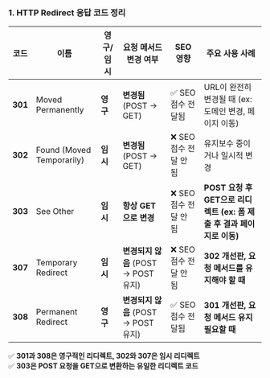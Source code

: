 ### **1. HTTP Redirect 응답 코드 정리**  

| 코드  | 이름 | 영구/임시 | 요청 메서드 변경 여부 | SEO 영향 | 주요 사용 사례 |
|-------|------|----------|----------------|---------|-------------|
| **301** | Moved Permanently | **영구** | **변경됨** (POST → GET) | ✅ SEO 점수 전달됨 | URL이 완전히 변경될 때 (ex: 도메인 변경, 페이지 이동) |
| **302** | Found (Moved Temporarily) | **임시** | **변경됨** (POST → GET) | ❌ SEO 점수 전달 안 됨 | 유지보수 중이거나 일시적 변경 |
| **303** | See Other | **임시** | **항상 GET으로 변경** | ❌ SEO 점수 전달 안 됨 | **POST 요청 후 GET으로 리디렉트 (ex: 폼 제출 후 결과 페이지로 이동)** |
| **307** | Temporary Redirect | **임시** | **변경되지 않음** (POST → POST 유지) | ❌ SEO 점수 전달 안 됨 | **302 개선판, 요청 메서드를 유지해야 할 때** |
| **308** | Permanent Redirect | **영구** | **변경되지 않음** (POST → POST 유지) | ✅ SEO 점수 전달됨 | **301 개선판, 요청 메서드 유지 필요할 때** |

✅ **301과 308은 영구적인 리디렉트, 302와 307은 임시 리디렉트**  
✅ **303은 POST 요청을 GET으로 변환하는 유일한 리디렉트 코드**  